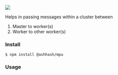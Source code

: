 [![](https://img.shields.io/bower/l/mi.svg?style=for-the-badge)](https://github.com/BashWorld/mpu)

Helps in passing messages within a cluster between
1) Master to worker(s)
2) Worker to other worker(s) 

### Install
`$ npm install @ashhash/mpu`

### Usage

